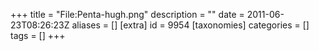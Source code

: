 +++
title = "File:Penta-hugh.png"
description = ""
date = 2011-06-23T08:26:23Z
aliases = []
[extra]
id = 9954
[taxonomies]
categories = []
tags = []
+++


